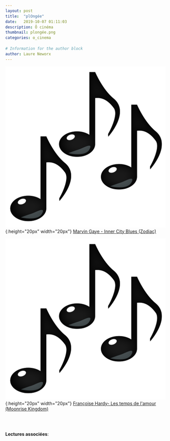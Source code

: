 ```yaml
---
layout: post
title:  "plOngée"
date:   2019-10-07 01:11:03
description: Ô cinéma
thumbnail: plongée.png
categories: o_cinema

# Information for the author block
author: Laure Neworx
---
```





![](/assets/img/notes.png){:height="20px" width="20px"} [Marvin Gaye - Inner City Blues (Zodiac)][link1] 



![](/assets/img/notes.png){:height="20px" width="20px"} [Françoise Hardy- Les temps de l'amour (Moonrise Kingdom)][link2] 

[link1]: https://www.youtube.com/watch?v=57Ykv1D0qEE
[link2]: https://www.youtube.com/watch?v=7tuLOuNaK0g

<br/>
<br/>

**Lectures associées**: 




